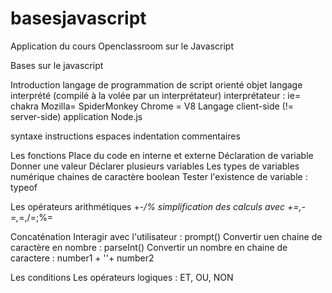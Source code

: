 # basesjavascript
Application du cours Openclassroom sur le Javascript

Bases sur le javascript

  Introduction
    langage de programmation de script orienté objet
    langage interprété (compilé à la volée par un interprétateur)
    interprétateur :
      ie= chakra
      Mozilla= SpiderMonkey
      Chrome = V8
     Langage client-side (!= server-side)
     application Node.js
     
  syntaxe
    instructions
    espaces
    indentation
    commentaires
    
   Les fonctions
   Place du code en interne et externe
   Déclaration de variable
   Donner une valeur
   Déclarer plusieurs variables
   Les types de variables
    numérique
    chaines de caractère
    boolean
   Tester l'existence de variable : typeof
   
   Les opérateurs arithmétiques
    +-*/%
    simplification des calculs avec +=,-=,*=,/=;%=
    
   Concaténation
   Interagir avec l'utilisateur : prompt()
   Convertir uen chaine de caractère en nombre : parseInt()
   Convertir un nombre en chaine de caractere : number1 + ''+ number2
   
   Les conditions
   Les opérateurs logiques : ET, OU, NON
    
   
    
